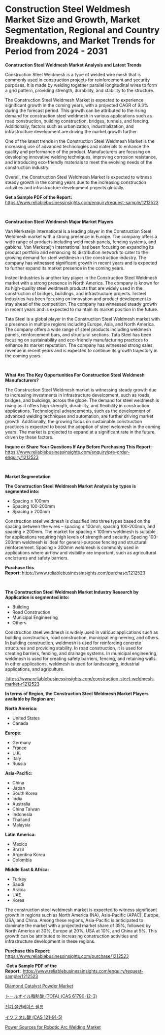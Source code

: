 <p><h1>Construction Steel Weldmesh Market Size and Growth, Market Segmentation, Regional and Country Breakdowns, and Market Trends for Period from 2024 -  2031</h1></p><p><strong>Construction Steel Weldmesh Market Analysis and Latest Trends</strong></p>
<p><p>Construction Steel Weldmesh is a type of welded wire mesh that is commonly used in construction projects for reinforcement and security purposes. It is made by welding together parallel longitudinal wires to form a grid pattern, providing strength, durability, and stability to the structure.</p><p>The Construction Steel Weldmesh Market is expected to experience significant growth in the coming years, with a projected CAGR of 9.3% during the forecast period. This growth can be attributed to the rising demand for construction steel weldmesh in various applications such as road construction, building construction, bridges, tunnels, and fencing. Additionally, factors such as urbanization, industrialization, and infrastructure development are driving the market growth further.</p><p>One of the latest trends in the Construction Steel Weldmesh Market is the increasing use of advanced technologies and materials to enhance the quality and performance of the product. Manufacturers are focusing on developing innovative welding techniques, improving corrosion resistance, and introducing eco-friendly materials to meet the evolving needs of the construction industry.</p><p>Overall, the Construction Steel Weldmesh Market is expected to witness steady growth in the coming years due to the increasing construction activities and infrastructure development projects globally.</p></p>
<p><strong>Get a Sample PDF of the Report:&nbsp;</strong> <a href="https://www.reliablebusinessinsights.com/enquiry/request-sample/1212523">https://www.reliablebusinessinsights.com/enquiry/request-sample/1212523</a></p>
<p>&nbsp;</p>
<p><strong>Construction Steel Weldmesh Major Market Players</strong></p>
<p><p>Van Merksteijn International is a leading player in the Construction Steel Weldmesh market with a strong presence in Europe. The company offers a wide range of products including weld mesh panels, fencing systems, and gabions. Van Merksteijn International has been focusing on expanding its product portfolio and enhancing its distribution network to cater to the growing demand for steel weldmesh in the construction industry. The company has witnessed significant growth in recent years and is expected to further expand its market presence in the coming years.</p><p>Insteel Industries is another key player in the Construction Steel Weldmesh market with a strong presence in North America. The company is known for its high-quality steel weldmesh products that are widely used in the construction of bridges, buildings, and infrastructure projects. Insteel Industries has been focusing on innovation and product development to stay ahead of the competition. The company has witnessed steady growth in recent years and is expected to maintain its market position in the future.</p><p>Tata Steel is a global player in the Construction Steel Weldmesh market with a presence in multiple regions including Europe, Asia, and North America. The company offers a wide range of steel products including weldmesh panels, reinforcement bars, and structural sections. Tata Steel has been focusing on sustainability and eco-friendly manufacturing practices to enhance its market reputation. The company has witnessed strong sales revenue in recent years and is expected to continue its growth trajectory in the coming years.</p></p>
<p>&nbsp;</p>
<p><strong>What Are The Key Opportunities For Construction Steel Weldmesh Manufacturers?</strong></p>
<p><p>The Construction Steel Weldmesh market is witnessing steady growth due to increasing investments in infrastructure development, such as roads, bridges, and buildings, across the globe. The demand for steel weldmesh is rising as it offers high strength, durability, and flexibility in construction applications. Technological advancements, such as the development of advanced welding techniques and automation, are further driving market growth. Additionally, the growing focus on sustainable construction practices is expected to boost the adoption of steel weldmesh in the coming years. The market is projected to expand at a significant rate in the future, driven by these factors.</p></p>
<p><strong>Inquire or Share Your Questions If Any Before Purchasing This Report:</strong> <a href="https://www.reliablebusinessinsights.com/enquiry/pre-order-enquiry/1212523">https://www.reliablebusinessinsights.com/enquiry/pre-order-enquiry/1212523</a></p>
<p>&nbsp;</p>
<p><strong>Market Segmentation</strong></p>
<p><strong>The Construction Steel Weldmesh Market Analysis by types is segmented into:</strong></p>
<p><ul><li>Spacing ≤ 100mm</li><li>Spacing 100-200mm</li><li>Spacing ≥ 200mm</li></ul></p>
<p><p>Construction steel weldmesh is classified into three types based on the spacing between the wires – spacing ≤ 100mm, spacing 100-200mm, and spacing ≥ 200mm. The market for spacing ≤ 100mm weldmesh is suitable for applications requiring high levels of strength and security. Spacing 100-200mm weldmesh is ideal for general-purpose fencing and structural reinforcement. Spacing ≥ 200mm weldmesh is commonly used in applications where airflow and visibility are important, such as agricultural enclosures and safety barriers.</p></p>
<p><strong>Purchase this Report:&nbsp;</strong><a href="https://www.reliablebusinessinsights.com/purchase/1212523">https://www.reliablebusinessinsights.com/purchase/1212523</a></p>
<p>&nbsp;</p>
<p><strong>The Construction Steel Weldmesh Market Industry Research by Application is segmented into:</strong></p>
<p><ul><li>Building</li><li>Road Construction</li><li>Municipal Engineering</li><li>Others</li></ul></p>
<p><p>Construction steel weldmesh is widely used in various applications such as building construction, road construction, municipal engineering, and others. In building construction, weldmesh is used for reinforcing concrete structures and providing stability. In road construction, it is used for creating barriers, fencing, and drainage systems. In municipal engineering, weldmesh is used for creating safety barriers, fencing, and retaining walls. In other applications, weldmesh is used for landscaping, industrial applications, and agriculture.</p></p>
<p><a href="https://www.reliablebusinessinsights.com/construction-steel-weldmesh-market-r1212523">&nbsp;https://www.reliablebusinessinsights.com/construction-steel-weldmesh-market-r1212523</a></p>
<p><strong>In terms of Region, the Construction Steel Weldmesh Market Players available by Region are:</strong></p>
<p>
    <p> <strong> North America: </strong>
        <ul>
            <li>United States</li>
            <li>Canada</li>
        </ul>
        </p> 
    <p> <strong> Europe: </strong>
        <ul>
            <li>Germany</li>
            <li>France</li>
            <li>U.K.</li>
            <li>Italy</li>
            <li>Russia</li>
        </ul>
        </p> 
    <p> <strong> Asia-Pacific: </strong>
        <ul>
            <li>China</li>
            <li>Japan</li>
            <li>South Korea</li>
            <li>India</li>
            <li>Australia</li>
            <li>China Taiwan</li>
            <li>Indonesia</li>
            <li>Thailand</li>
            <li>Malaysia</li>
        </ul>
        </p> 
    <p> <strong> Latin America: </strong>
        <ul>
            <li>Mexico</li>
            <li>Brazil</li>
            <li>Argentina Korea</li>
            <li>Colombia</li>
        </ul>
        </p> 
    <p> <strong> Middle East & Africa: </strong>
        <ul>
            <li>Turkey</li>
            <li>Saudi</li>
            <li>Arabia</li>
            <li>UAE</li>
            <li>Korea</li>
        </ul>
    </p>
    </p>
<p><p>The construction steel weldmesh market is expected to witness significant growth in regions such as North America (NA), Asia-Pacific (APAC), Europe, USA, and China. Among these regions, Asia-Pacific is anticipated to dominate the market with a projected market share of 35%, followed by North America at 30%, Europe at 20%, USA at 10%, and China at 5%. This growth can be attributed to increasing construction activities and infrastructure development in these regions.</p></p>
<p><strong>Purchase this Report: </strong><a href="https://www.reliablebusinessinsights.com/purchase/1212523">https://www.reliablebusinessinsights.com/purchase/1212523</a></p>
<p>&nbsp;<strong>Get a Sample PDF of the Report:&nbsp;&nbsp;</strong><a href="https://www.reliablebusinessinsights.com/enquiry/request-sample/1212523">https://www.reliablebusinessinsights.com/enquiry/request-sample/1212523</a></p>
<p><strong></strong></p>
<p><p><a href="https://github.com/IsmaelBlick2023/Market-Research-Report-List-1/blob/main/diamond-catalyst-powder-market.md">Diamond Catalyst Powder Market</a></p><p><a href="https://github.com/AriMuller2009/Market-Research-Report-List-1/blob/main/5924294102261.md">トールオイル脂肪酸 (TOFA) (CAS 61790-12-3)</a></p><p><a href="https://github.com/rahat-gis/Market-Research-Report-List-1/blob/main/249914195800.md">전기 절연베이스 필름</a></p><p><a href="https://github.com/bucuel854722/Market-Research-Report-List-2/blob/main/5685957102260.md">イソフタル酸 (CAS 121-91-5)</a></p><p><a href="https://github.com/Airanohannonzb68e5pb53oc1/Market-Research-Report-List-2/blob/main/power-sources-for-robotic-arc-welding-market.md">Power Sources for Robotic Arc Welding Market</a></p></p>